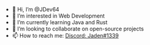 - 👋 Hi, I’m @JDev64
- 👀 I’m interested in Web Development
- 🌱 I’m currently learning Java and Rust
- 💞️ I’m looking to collaborate on open-source projects
- 📫 How to reach me: [Discord: Jaden#1339](https://discordapp.com/users/265503057133961226/)

<!---
JDev64/JDev64 is a ✨ special ✨ repository because its `README.md` (this file) appears on your GitHub profile.
You can click the Preview link to take a look at your changes.
--->
